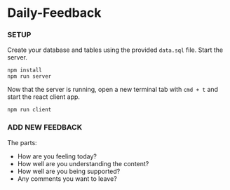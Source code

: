 # Daily-Feedback

### SETUP

Create your database and tables using the provided `data.sql` file. Start the server.

```
npm install
npm run server
```

Now that the server is running, open a new terminal tab with `cmd + t` and start the react client app.

```
npm run client
```

### ADD NEW FEEDBACK

The parts:
- How are you feeling today?
- How well are you understanding the content?
- How well are you being supported?
- Any comments you want to leave?




